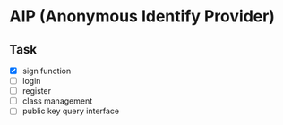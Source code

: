 # AIP (Anonymous Identify Provider)

## Task
* [x] sign function
* [ ] login
* [ ] register
* [ ] class management
* [ ] public key query interface 